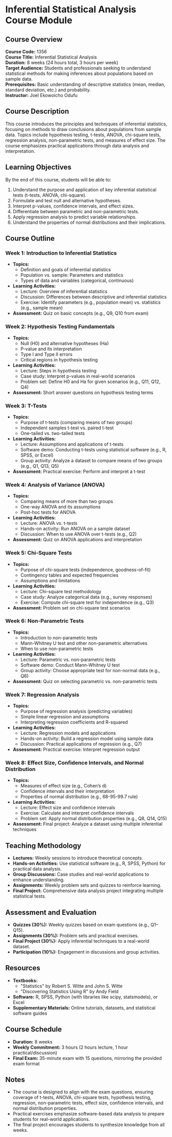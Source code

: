 # Inferential Statistical Analysis Course Module

## Course Overview
**Course Code:** 1356  
**Course Title:** Inferential Statistical Analysis  
**Duration:** 8 weeks (24 hours total, 3 hours per week)  
**Target Audience:** Students and professionals seeking to understand statistical methods for making inferences about populations based on sample data.  
**Prerequisites:** Basic understanding of descriptive statistics (mean, median, standard deviation, etc.) and probability.  
**Instructor:** Joel Ekowoicho Odufu  

## Course Description
This course introduces the principles and techniques of inferential statistics, focusing on methods to draw conclusions about populations from sample data. Topics include hypothesis testing, t-tests, ANOVA, chi-square tests, regression analysis, non-parametric tests, and measures of effect size. The course emphasizes practical applications through data analysis and interpretation.

## Learning Objectives
By the end of this course, students will be able to:
1. Understand the purpose and application of key inferential statistical tests (t-tests, ANOVA, chi-square).
2. Formulate and test null and alternative hypotheses.
3. Interpret p-values, confidence intervals, and effect sizes.
4. Differentiate between parametric and non-parametric tests.
5. Apply regression analysis to predict variable relationships.
6. Understand the properties of normal distributions and their implications.

## Course Outline

### Week 1: Introduction to Inferential Statistics
- **Topics:**
  - Definition and goals of inferential statistics
  - Population vs. sample: Parameters and statistics
  - Types of data and variables (categorical, continuous)
- **Learning Activities:**
  - Lecture: Overview of inferential statistics
  - Discussion: Differences between descriptive and inferential statistics
  - Exercise: Identify parameters (e.g., population mean) vs. statistics (e.g., sample mean)
- **Assessment:** Quiz on basic concepts (e.g., Q9, Q10 from exam)

### Week 2: Hypothesis Testing Fundamentals
- **Topics:**
  - Null (H0) and alternative hypotheses (Ha)
  - P-value and its interpretation
  - Type I and Type II errors
  - Critical regions in hypothesis testing
- **Learning Activities:**
  - Lecture: Steps in hypothesis testing
  - Case study: Interpret p-values in real-world scenarios
  - Problem set: Define H0 and Ha for given scenarios (e.g., Q11, Q12, Q4)
- **Assessment:** Short answer questions on hypothesis testing terms

### Week 3: T-Tests
- **Topics:**
  - Purpose of t-tests (comparing means of two groups)
  - Independent samples t-test vs. paired t-test
  - One-tailed vs. two-tailed tests
- **Learning Activities:**
  - Lecture: Assumptions and applications of t-tests
  - Software demo: Conducting t-tests using statistical software (e.g., R, SPSS, or Excel)
  - Group activity: Analyze a dataset to compare means of two groups (e.g., Q1, Q13, Q5)
- **Assessment:** Practical exercise: Perform and interpret a t-test

### Week 4: Analysis of Variance (ANOVA)
- **Topics:**
  - Comparing means of more than two groups
  - One-way ANOVA and its assumptions
  - Post-hoc tests for ANOVA
- **Learning Activities:**
  - Lecture: ANOVA vs. t-tests
  - Hands-on activity: Run ANOVA on a sample dataset
  - Discussion: When to use ANOVA over t-tests (e.g., Q2)
- **Assessment:** Quiz on ANOVA applications and interpretation

### Week 5: Chi-Square Tests
- **Topics:**
  - Purpose of chi-square tests (independence, goodness-of-fit)
  - Contingency tables and expected frequencies
  - Assumptions and limitations
- **Learning Activities:**
  - Lecture: Chi-square test methodology
  - Case study: Analyze categorical data (e.g., survey responses)
  - Exercise: Compute chi-square test for independence (e.g., Q3)
- **Assessment:** Problem set on chi-square test scenarios

### Week 6: Non-Parametric Tests
- **Topics:**
  - Introduction to non-parametric tests
  - Mann-Whitney U test and other non-parametric alternatives
  - When to use non-parametric tests
- **Learning Activities:**
  - Lecture: Parametric vs. non-parametric tests
  - Software demo: Conduct Mann-Whitney U test
  - Group activity: Choose appropriate test for non-normal data (e.g., Q6)
- **Assessment:** Quiz on selecting parametric vs. non-parametric tests

### Week 7: Regression Analysis
- **Topics:**
  - Purpose of regression analysis (predicting variables)
  - Simple linear regression and assumptions
  - Interpreting regression coefficients and R-squared
- **Learning Activities:**
  - Lecture: Regression models and applications
  - Hands-on activity: Build a regression model using sample data
  - Discussion: Practical applications of regression (e.g., Q7)
- **Assessment:** Practical exercise: Interpret regression output

### Week 8: Effect Size, Confidence Intervals, and Normal Distribution
- **Topics:**
  - Measures of effect size (e.g., Cohen’s d)
  - Confidence intervals and their interpretation
  - Properties of normal distribution (e.g., 68-95-99.7 rule)
- **Learning Activities:**
  - Lecture: Effect size and confidence intervals
  - Exercise: Calculate and interpret confidence intervals
  - Problem set: Apply normal distribution properties (e.g., Q8, Q14, Q15)
- **Assessment:** Final project: Analyze a dataset using multiple inferential techniques

## Teaching Methodology
- **Lectures:** Weekly sessions to introduce theoretical concepts.
- **Hands-on Activities:** Use statistical software (e.g., R, SPSS, Python) for practical data analysis.
- **Group Discussions:** Case studies and real-world applications to enhance understanding.
- **Assignments:** Weekly problem sets and quizzes to reinforce learning.
- **Final Project:** Comprehensive data analysis project integrating multiple statistical tests.

## Assessment and Evaluation
- **Quizzes (30%):** Weekly quizzes based on exam questions (e.g., Q1–Q15).
- **Assignments (30%):** Problem sets and practical exercises.
- **Final Project (30%):** Apply inferential techniques to a real-world dataset.
- **Participation (10%):** Engagement in discussions and group activities.

## Resources
- **Textbooks:**
  - "Statistics" by Robert S. Witte and John S. Witte
  - "Discovering Statistics Using R" by Andy Field
- **Software:** R, SPSS, Python (with libraries like scipy, statsmodels), or Excel
- **Supplementary Materials:** Online tutorials, datasets, and statistical software guides

## Course Schedule
- **Duration:** 8 weeks
- **Weekly Commitment:** 3 hours (2 hours lecture, 1 hour practical/discussion)
- **Final Exam:** 35-minute exam with 15 questions, mirroring the provided exam format

## Notes
- The course is designed to align with the exam questions, ensuring coverage of t-tests, ANOVA, chi-square tests, hypothesis testing, regression, non-parametric tests, effect size, confidence intervals, and normal distribution properties.
- Practical exercises emphasize software-based data analysis to prepare students for real-world applications.
- The final project encourages students to synthesize knowledge from all weeks.